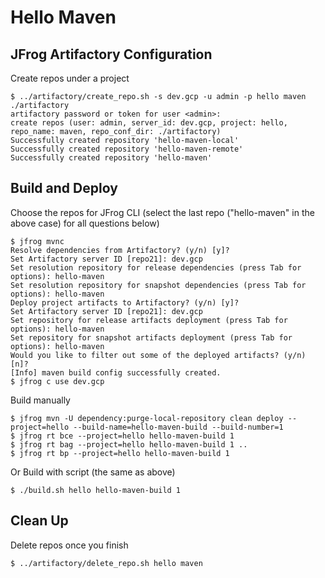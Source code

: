 # Hello Maven

## JFrog Artifactory Configuration
Create repos under a project
```
$ ../artifactory/create_repo.sh -s dev.gcp -u admin -p hello maven ./artifactory
artifactory password or token for user <admin>: 
create repos (user: admin, server_id: dev.gcp, project: hello, repo_name: maven, repo_conf_dir: ./artifactory)
Successfully created repository 'hello-maven-local' 
Successfully created repository 'hello-maven-remote' 
Successfully created repository 'hello-maven'
```

## Build and Deploy
Choose the repos for JFrog CLI (select the last repo ("hello-maven" in the above case) for all questions below)
```
$ jfrog mvnc
Resolve dependencies from Artifactory? (y/n) [y]? 
Set Artifactory server ID [repo21]: dev.gcp
Set resolution repository for release dependencies (press Tab for options): hello-maven
Set resolution repository for snapshot dependencies (press Tab for options): hello-maven
Deploy project artifacts to Artifactory? (y/n) [y]? 
Set Artifactory server ID [repo21]: dev.gcp
Set repository for release artifacts deployment (press Tab for options): hello-maven
Set repository for snapshot artifacts deployment (press Tab for options): hello-maven
Would you like to filter out some of the deployed artifacts? (y/n) [n]? 
[Info] maven build config successfully created.
$ jfrog c use dev.gcp
```
Build manually
```
$ jfrog mvn -U dependency:purge-local-repository clean deploy --project=hello --build-name=hello-maven-build --build-number=1
$ jfrog rt bce --project=hello hello-maven-build 1
$ jfrog rt bag --project=hello hello-maven-build 1 ..
$ jfrog rt bp --project=hello hello-maven-build 1
```
Or Build with script (the same as above)
```
$ ./build.sh hello hello-maven-build 1
```

## Clean Up
Delete repos once you finish
```
$ ../artifactory/delete_repo.sh hello maven
```

